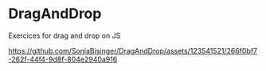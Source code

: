 # DragAndDrop
Exercices for drag and drop on JS

https://github.com/SoniaBisinger/DragAndDrop/assets/123541521/266f0bf7-262f-44f4-9d8f-804e2940a916

